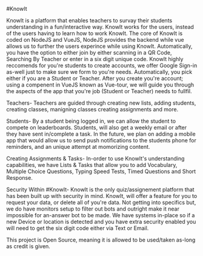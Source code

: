 #KnowIt

KnowIt is a platform that enables teachers to survay their students understanding in a fun/interactive way. KnowIt works for the users, instead of the users having to learn how to work KnowIt. The core of KnowIt is coded on NodeJS and VueJS, NodeJS provides the backend while vue allows us to further the users experince while using KnowIt. Automatically, you have the option to either join by either scanning in a QR Code, Searching By Teacher or enter in a six digit unique code. KnowIt highly reccomends for you're students to create accounts, we offer Google Sign-in as-well just to make sure we form to you're needs. Automatically, you pick either if you are a Student or Teacher. After you create you're account; using a compenent in VueJS known as Vue-tour, we will guide you through the aspects of the app that you're job (Student or Teacher) needs to fullfil.

Teachers-
Teachers are guided through creating new lists, adding students, creating classes, manigning classes creating assignments and more.

Students- 
By a student being logged in, we can allow the student to compete on leaderboards. Students, will also get a weekly email or after they have sent in/complete a task. In the future, we plan on adding a mobile app that would allow us to send push notifications to the students phone for reminders, and an unique attempt at momorizing content. 

Creating Assignments & Tasks- 
In-order to use KnowIt's understanding capabilities, we have Lists & Tasks that allow you to add Vocabulary, Multiple Choice Questions, Typing Speed Tests, Timed Questions and Short Response.

Security Within #KnowIt-
KnowIt is the only quiz/assignement platform that has been built up with security in mind. KnowIt, will offer a feature for you to request your data, or delete all of you're data. Not getting into specifics but, we do have monitors setup to filter out bots and outright make it near impossible for an-answer bot to be made. We have systems in-place so if a new Device or location is detected and you have extra security enabled you will need to get the six digit code either via Text or Email.  

This project is Open Source, meaning it is allowed to be used/taken as-long as credit is given. 